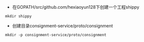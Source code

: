 * 在GOPATH/src/github.com/hexiaoyun128下创建一个工程shippy

```
mkdir shippy
```

* 创建目录consignment-service/proto/consignment

```
mkdir -p consignment-service/proto/consignment
```




